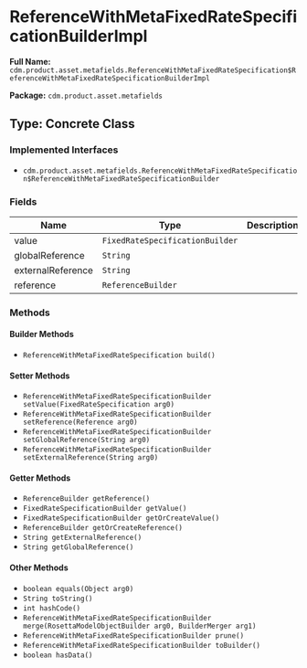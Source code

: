 # ReferenceWithMetaFixedRateSpecificationBuilderImpl

**Full Name:** `cdm.product.asset.metafields.ReferenceWithMetaFixedRateSpecification$ReferenceWithMetaFixedRateSpecificationBuilderImpl`

**Package:** `cdm.product.asset.metafields`

## Type: Concrete Class

### Implemented Interfaces

- `cdm.product.asset.metafields.ReferenceWithMetaFixedRateSpecification$ReferenceWithMetaFixedRateSpecificationBuilder`

### Fields

| Name | Type | Description |
|------|------|-------------|
| value | `FixedRateSpecificationBuilder` |  |
| globalReference | `String` |  |
| externalReference | `String` |  |
| reference | `ReferenceBuilder` |  |

### Methods

#### Builder Methods

- `ReferenceWithMetaFixedRateSpecification build()`

#### Setter Methods

- `ReferenceWithMetaFixedRateSpecificationBuilder setValue(FixedRateSpecification arg0)`
- `ReferenceWithMetaFixedRateSpecificationBuilder setReference(Reference arg0)`
- `ReferenceWithMetaFixedRateSpecificationBuilder setGlobalReference(String arg0)`
- `ReferenceWithMetaFixedRateSpecificationBuilder setExternalReference(String arg0)`

#### Getter Methods

- `ReferenceBuilder getReference()`
- `FixedRateSpecificationBuilder getValue()`
- `FixedRateSpecificationBuilder getOrCreateValue()`
- `ReferenceBuilder getOrCreateReference()`
- `String getExternalReference()`
- `String getGlobalReference()`

#### Other Methods

- `boolean equals(Object arg0)`
- `String toString()`
- `int hashCode()`
- `ReferenceWithMetaFixedRateSpecificationBuilder merge(RosettaModelObjectBuilder arg0, BuilderMerger arg1)`
- `ReferenceWithMetaFixedRateSpecificationBuilder prune()`
- `ReferenceWithMetaFixedRateSpecificationBuilder toBuilder()`
- `boolean hasData()`

